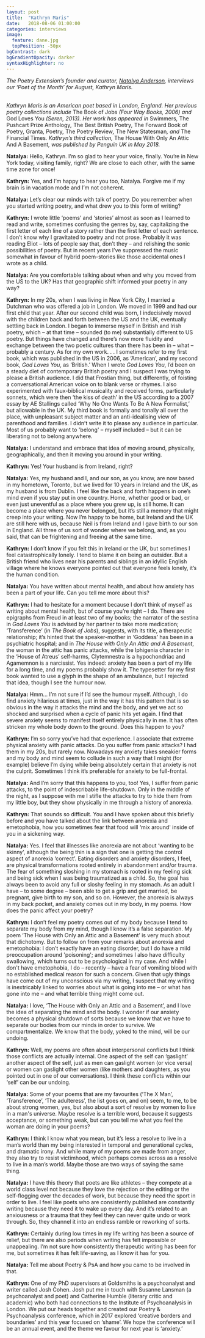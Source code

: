 ```yaml
---
layout: post
title:  "Kathryn Maris"
date:   2018-08-06 01:00:00
categories: interviews
image:
  feature: dane.jpg
  topPosition: -50px
bgContrast: dark
bgGradientOpacity: darker
syntaxHighlighter: no
---
```


<em>The Poetry Extension’s founder and curator, <a href="http://www.natalyaanderson.com" target="_blank">Natalya Anderson</a>, interviews our ‘Poet of the Month’ for August, Kathryn Maris.</em>
<br/><br/>

<em>Kathryn Maris is an American poet based in London, England. Her previous poetry collections include </em>The Book of Jobs<em> (Four Way Books, 2006) and </em>God Loves You<em> (Seren, 2013). Her work has appeared in </em>Swimmers<em>, </em>The Pushcart Prize Anthology<em>, </em>The Best British Poetry<em>, </em>The Forward Book of Poetry<em>, </em>Granta<em>, </em>Poetry<em>, </em>The Poetry Review<em>, </em>The New Statesman<em>, and </em>The Financial Times<em>. Kathryn’s third collection, </em>The House With Only An Attic And A Basement<em>, was published by Penguin UK in May 2018.</em>

<strong>Natalya:</strong> Hello, Kathryn. I’m so glad to hear your voice, finally. You’re in New York today, visiting family, right? We are close to each other, with the same time zone for once!

<strong>Kathryn:</strong> Yes, and I’m happy to hear you too, Natalya. Forgive me if my brain is in vacation mode and I’m not coherent.

<strong>Natalya:</strong> Let’s clear our minds with talk of poetry. Do you remember when you started writing poetry, and what drew you to this form of writing?

<strong>Kathryn:</strong> I wrote little ‘poems’ and ‘stories’ almost as soon as I learned to read and write, sometimes confusing the genres by, say, capitalizing the first letter of each line of a story rather than the first letter of each sentence. I don’t know why I gravitated to poetry and not prose. Probably it was reading Eliot – lots of people say that, don’t they – and relishing the sonic possibilities of poetry. But in recent years I’ve suppressed the music somewhat in favour of hybrid poem-stories like those accidental ones I wrote as a child.

<strong>Natalya:</strong> Are you comfortable talking about when and why you moved from the US to the UK? Has that geographic shift informed your poetry in any way?

<strong>Kathryn:</strong> In my 20s, when I was living in New York City, I married a Dutchman who was offered a job in London. We moved in 1999 and had our first child that year. After our second child was born, I indecisively moved with the children back and forth between the US and the UK, eventually settling back in London. I began to immerse myself in British and Irish poetry, which – at that time – sounded (to me) substantially different to US poetry. But things have changed and there’s now more fluidity and exchange between the two poetic cultures than there has been in – what – probably a century. As for my own work. . . I sometimes refer to my first book, which was published in the US in 2006, as ‘American’, and my second book, <em>God Loves You</em>, as ‘British.’  When I wrote <em>God Loves You</em>, I’d been on a steady diet of contemporary British poetry and I suspect I was trying to please a British audience. I did that Frostian thing, but differently, of foisting a conversational American voice on to blank verse or rhymes. I also experimented with faux-biblical musicality and received forms, particularly sonnets, which were then ‘the kiss of death’ in the US according to a 2007 essay by AE Stallings called ‘Why No One Wants To Be A New Formalist,’ but allowable in the UK. My third book is formally and tonally all over the place, with unpleasant subject matter and an anti-idealising view of parenthood and families. I didn’t write it to please any audience in particular. Most of us probably want to 'belong' – myself included – but it can be liberating not to belong anywhere.

<strong>Natalya:</strong> I understand and embrace that idea of moving around, physically, geographically, and then it moving you around in your writing.

<strong>Kathryn:</strong> Yes! Your husband is from Ireland, right?

<strong>Natalya:</strong> Yes, my husband and I, and our son, as you know, are now based in my hometown, Toronto, but we lived for 10 years in Ireland and the UK, as my husband is from Dublin. I feel like the back and forth happens in one’s mind even if you stay put in one country. Home, whether good or bad, or even just uneventful as a place where you grew up, is still home. It can become a place where you never belonged, but it’s still a memory that might creep into your writing. Now I’m happy to be home, but Ireland and the UK are still here with us, because Neil is from Ireland and I gave birth to our son in England. All three of us sort of wonder where we belong, and, as you said, that can be frightening and freeing at the same time.

<strong>Kathryn:</strong> I don’t know if you felt this in Ireland or the UK, but sometimes I feel catastrophically lonely. I tend to blame it on being an outsider. But a British friend who lives near his parents and siblings in an idyllic English village where he knows everyone pointed out that everyone feels lonely, it’s the human condition.

<strong>Natalya:</strong> You have written about mental health, and about how anxiety has been a part of your life. Can you tell me more about this?

<strong>Kathryn:</strong> I had to hesitate for a moment because I don’t think of myself as writing about mental health, but of course you’re right – I do. There are epigraphs from Freud in at least two of my books; the narrator of the sestina in <em>God Loves You</em> is advised by her partner to take more medication; ‘Transference’ (in <em>The Book of Jobs</em>), suggests, with its title, a therapeutic relationship; it’s hinted that the speaker-mother in ‘Goddess’ has been in a psychiatric hospital; and in <em>The House with Only An Attic and A Basement</em>, the woman in the attic has panic attacks, while the Iphigenia character in the ‘House of Atreus’ self-harms, Clytemnestra is a hypochondriac and Agamemnon is a narcissist. Yes indeed: anxiety has been a part of my life for a long time, and my poems probably show it. The typesetter for my first book wanted to use a glyph in the shape of an ambulance, but I rejected that idea, though I see the humour now.

<strong>Natalya:</strong> Hmm… I’m not sure if I’d see the humour myself. Although, I do find anxiety hilarious at times, just in the way it has this pattern that is so obvious in the way it attacks the mind and the body, and yet we act so shocked and surprised when a cycle of panic hits yet again. I find that severe anxiety seems to manifest itself entirely physically in me. It has often stricken my whole body down to the ground. Does this happen to you?

<strong>Kathryn:</strong> I’m so sorry you’ve had that experience. I associate that extreme physical anxiety with panic attacks. Do you suffer from panic attacks? I had them in my 20s, but rarely now. Nowadays my anxiety takes sneakier forms and my body and mind seem to collude in such a way that I might (for example) believe I’m dying while being absolutely certain that anxiety is not the culprit. Sometimes I think it’s preferable for anxiety to be full-frontal.

<strong>Natalya:</strong> And I’m sorry that this happens to you, too! Yes, I suffer from panic attacks, to the point of indescribable life-shutdown. Only in the middle of the night, as I suppose with me I stifle the attacks to try to hide them from my little boy, but they show physically in me through a history of anorexia.

<strong>Kathryn:</strong> That sounds so difficult. You and I have spoken about this briefly before and you have talked about the link between anorexia and emetophobia, how you sometimes fear that food will ‘mix around' inside of you in a sickening way.

<strong>Natalya:</strong> Yes. I feel that illnesses like anorexia are not about ‘wanting to be skinny’, although the being thin is a sign that one is getting the control aspect of anorexia ‘correct’. Eating disorders and anxiety disorders, I feel, are physical transformations rooted entirely in abandonment and/or trauma. The fear of something sloshing in my stomach is rooted in my feeling sick and being sick when I was being traumatized as a child. So, the goal has always been to avoid any full or sloshy feeling in my stomach. As an adult I have – to some degree – been able to get a grip and get married, be pregnant, give birth to my son, and so on. However, the anorexia is always in my back pocket, and anxiety comes out in my body, in my poems. How does the panic affect your poetry?

<strong>Kathryn:</strong> I don’t feel my poetry comes out of my body because I tend to separate my body from my mind, though I know it’s a false separation. My poem ‘The House with Only an Attic and a Basement’ is very much about that dichotomy. But to follow on from your remarks about anorexia and emetophobia: I don’t exactly have an eating disorder, but I do have a mild preoccupation around 'poisoning'; and sometimes I also have difficulty swallowing, which turns out to be psychological in my case. And while I don't have emetophobia, I do – recently – have a fear of vomiting blood with no established medical reason for such a concern. Given that ugly things have come out of my unconscious via my writing, I suspect that my writing is inextricably linked to worries about what is going into me – or what has gone into me – and what terrible thing might come out.

<strong>Natalya:</strong> I love, ‘The House with Only an Attic and a Basement’, and I love the idea of separating the mind and the body. I wonder if our anxiety becomes a physical shutdown of sorts because we know that we have to separate our bodies from our minds in order to survive. We compartmentalize. We know that the body, yoked to the mind, will be our undoing.

<strong>Kathryn:</strong> Well, my poems are often about interpersonal conflicts but I think those conflicts are actually internal. One aspect of the self can ‘gaslight’ another aspect of the self, just as men can gaslight women (or vice versa) or women can gaslight other women (like mothers and daughters, as you pointed out in one of our conversations). I think these conflicts within our ‘self’ can be our undoing.

<strong>Natalya:</strong> Some of your poems that are my favourites (‘The X Man’, ‘Transference’, ‘The adulteress’, the list goes on, and on) seem, to me, to be about strong women, yes, but also about a sort of resolve by women to live in a man's universe. Maybe resolve is a terrible word, because it suggests acceptance, or something weak, but can you tell me what you feel the woman are doing in your poems?

<strong>Kathryn:</strong> I think I know what you mean, but it’s less a resolve to live in a man’s world than my being interested in temporal and generational cycles, and dramatic irony. And while many of my poems are made from anger, they also try to resist victimhood, which perhaps comes across as a resolve to live in a man’s world. Maybe those are two ways of saying the same thing.

<strong>Natalya:</strong> I have this theory that poets are like athletes – they compete at a world class level not because they love the rejection or the editing or the self-flogging over the decades of work, but because they need the sport in order to live. I feel like poets who are consistently published are constantly writing because they need it to wake up every day. And it’s related to an anxiousness or a trauma that they feel they can never quite undo or work through. So, they channel it into an endless ramble or reworking of sorts.

<strong>Kathryn:</strong> Certainly during low times in my life writing has been a source of relief, but there are also periods when writing has felt impossible or unappealing. I’m not sure how consistently therapeutic writing has been for me, but sometimes it has felt life-saving, as I know it has for you.

<strong>Natalya:</strong> Tell me about Poetry & PsA and how you came to be involved in that.

<strong>Kathryn:</strong> One of my PhD supervisors at Goldsmiths is a psychoanalyst and writer called Josh Cohen. Josh put me in touch with Susanne Lansman (a psychoanalyst and poet) and Catherine Humble (literary critic and academic) who both had connections to the Institute of Psychoanalysis in London. We put our heads together and created our Poetry & Psychoanalysis conference, which in 2017 explored ‘creative borders and boundaries’ and this year focused on ‘shame’. We hope the conference will be an annual event, and the theme we favour for next year is ‘anxiety.’
